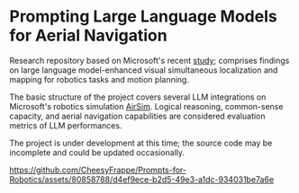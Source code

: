 # Prompting Large Language Models for Aerial Navigation

Research repository based on Microsoft's recent [study](https://www.microsoft.com/en-us/research/uploads/prod/2023/02/ChatGPT___Robotics.pdf); comprises findings on large language model-enhanced visual simultaneous localization and mapping for robotics tasks and motion planning.

The basic structure of the project covers several LLM integrations on Microsoft's robotics simulation [AirSim](https://github.com/microsoft/AirSim). Logical reasoning, common-sense capacity, and aerial navigation capabilities are considered evaluation metrics of LLM performances. 

The project is under development at this time; the source code may be incomplete and could be updated occasionally.

https://github.com/CheesyFrappe/Prompts-for-Robotics/assets/80858788/d4ef9ece-b2d5-49e3-a1dc-934031be7a6e

